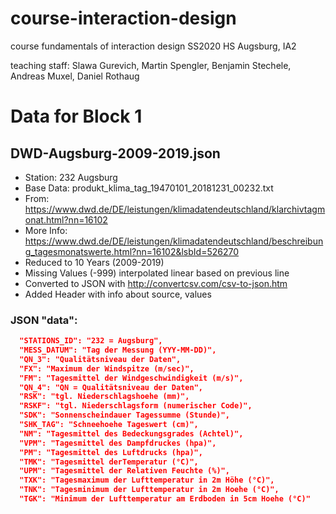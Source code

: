 # course-interaction-design
course fundamentals of interaction design SS2020
HS Augsburg, IA2

teaching staff: Slawa Gurevich, Martin Spengler, Benjamin Stechele, Andreas Muxel, Daniel Rothaug

# Data for Block 1
## DWD-Augsburg-2009-2019.json
* Station: 232 Augsburg
* Base Data: produkt_klima_tag_19470101_20181231_00232.txt
* From: https://www.dwd.de/DE/leistungen/klimadatendeutschland/klarchivtagmonat.html?nn=16102				
* More Info: https://www.dwd.de/DE/leistungen/klimadatendeutschland/beschreibung_tagesmonatswerte.html?nn=16102&lsbId=526270							
* Reduced to 10 Years (2009-2019)
* Missing Values (-999) interpolated linear based on previous line
* Converted to JSON with http://convertcsv.com/csv-to-json.htm
* Added Header with info about source, values
### JSON "data":
```json
  "STATIONS_ID": "232 = Augsburg",
  "MESS_DATUM": "Tag der Messung (YYY-MM-DD)",
  "QN_3": "Qualitätsniveau der Daten",
  "FX": "Maximum der Windspitze (m/sec)",
  "FM": "Tagesmittel der Windgeschwindigkeit (m/s)",
  "QN_4": "QN = Qualitätsniveau der Daten",
  "RSK": "tgl. Niederschlagshoehe (mm)",
  "RSKF": "tgl. Niederschlagsform (numerischer Code)",
  "SDK": "Sonnenscheindauer Tagessumme (Stunde)",
  "SHK_TAG": "Schneehoehe Tageswert (cm)",
  "NM": "Tagesmittel des Bedeckungsgrades (Achtel)",
  "VPM": "Tagesmittel des Dampfdruckes (hpa)",
  "PM": "Tagesmittel des Luftdrucks (hpa)",
  "TMK": "Tagesmittel derTemperatur (°C)",
  "UPM": "Tagesmittel der Relativen Feuchte (%)",
  "TXK": "Tagesmaximum der Lufttemperatur in 2m Höhe (°C)",
  "TNK": "Tagesminimum der Lufttemperatur in 2m Hoehe (°C)",
  "TGK": "Minimum der Lufttemperatur am Erdboden in 5cm Hoehe (°C)"
  ```
